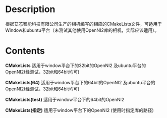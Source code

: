 # Description

根据艾芯智能科技有限公司生产的相机编写的相应的CMakeLists文件，可适用于Window和ubuntu平台（未测试其他使用OpenNI2库的相机，实际应该适用）。

# Contents

**CMakeLists** 适用于window平台下的32bit的OpenNI2 及ubuntu平台的OpenNI2(经测试，32bit和64bit均可)

**CMakeLists(64)** 适用于window平台下的64bit的OpenNI2 及ubuntu平台的OpenNI2(经测试，32bit和64bit均可)

**CMakeLists(test)** 适用于window平台下的64bit的OpenNI2 

**CMakeLists(指定)** 适用于window平台下的OpenNI2 (使用时指定库的路径)

